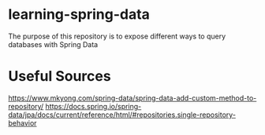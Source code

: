 # learning-spring-data
The purpose of this repository is to expose different ways to query databases with Spring Data

# Useful Sources

https://www.mkyong.com/spring-data/spring-data-add-custom-method-to-repository/
https://docs.spring.io/spring-data/jpa/docs/current/reference/html/#repositories.single-repository-behavior

